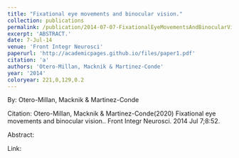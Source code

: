 ```yaml
---
title: "Fixational eye movements and binocular vision."
collection: publications
permalink: /publication/2014-07-07-FixationalEyeMovementsAndBinocularVision_
excerpt: 'ABSTRACT.'
date: 7-Jul-14
venue: 'Front Integr Neurosci'
paperurl: 'http://academicpages.github.io/files/paper1.pdf'
citation: 'a'
authors: 'Otero-Millan, Macknik & Martinez-Conde'
year: '2014'
coloryear: 221,0,129,0.2
---
```


By: Otero-Millan, Macknik & Martinez-Conde

Citation: Otero-Millan, Macknik & Martinez-Conde(2020) Fixational eye movements and binocular vision.. Front Integr Neurosci. 2014 Jul 7;8:52. 

Abstract: 

Link: 

